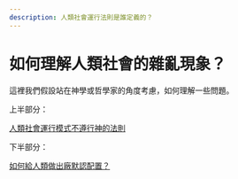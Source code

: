 ```yaml
---
description: 人類社會運行法則是誰定義的？
---
```


# 如何理解人類社會的雜亂現象？


這裡我們假設站在神學或哲學家的角度考慮，如何理解一些問題。


上半部分：

[人類社會運行模式不遵行神的法則](The-operating-model-of-human-society-doesn't-follow-God’s-laws.md "mention")

下半部分：

[如何給人類做出廠默認配置？](How-to-make-factory-default-configuration-for-humans?.md "mention")
